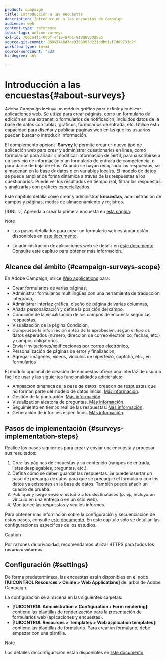 ```yaml
---
product: campaign
title: Introducción a las encuestas
description: Introducción a las encuestas de Campaign
audience: web
content-type: reference
topic-tags: online-surveys
exl-id: 7061a4f1-006f-4f19-8761-918d8930d885
source-git-commit: 86963746d3de3396963d221ddbd1ef7d89733d2f
workflow-type: tm+mt
source-wordcount: '522'
ht-degree: 48%

---
```


# Introducción a las encuestas{#about-surveys}

Adobe Campaign incluye un módulo gráfico para definir y publicar aplicaciones web. Se utiliza para crear páginas, como un formulario de edición en una extranet, o formularios de notificación, incluidos datos de la base de datos con tablas, gráficos, formularios de entrada, etc. Utilice esta capacidad para diseñar y publicar páginas web en las que los usuarios puedan buscar o introducir información.

El complemento opcional **Survey** le permite crear un nuevo tipo de aplicación web para crear y administrar cuestionarios en línea, como formularios para añadir o modificar información de perfil, para suscribirse a un servicio de información o un formulario de entrada de competencia, o para darse de baja de ellos. Cuando se hayan recopilado las respuestas, se almacenan en la base de datos o en variables locales. El modelo de datos se puede ampliar de forma dinámica a través de las respuestas a los cuestionarios. Puede ver los resultados en tiempo real, filtrar las respuestas y analizarlas con gráficos especializados.

Este capítulo detalla cómo crear y administrar **Encuestas**, administración de campos y páginas, modos de almacenamiento y registros.

[!DNL :bulb:] Aprenda a crear la primera encuesta en  [esta página](getting-started-with-surveys.md).

>[!NOTE]
>
>* Los pasos detallados para crear un formulario web estándar están disponibles en [este documento](../../web/using/about-web-forms.md).
   >
   >
* La administración de aplicaciones web se detalla en [este documento](../../web/using/about-web-applications.md). Consulte este capítulo para obtener más información.


## Alcance del ámbito {#campaign-surveys-scope}

En Adobe Campaign, utilice [Web applications](../../web/using/about-web-forms.md) para:

* Crear formularios de varias páginas,
* Administrar formularios multilingües con una herramienta de traducción integrada,
* Administrar interfaz gráfica, diseño de página de varias columnas,
* Añada personalización y defina la posición del campo.
* Condición de la visualización de los campos de encuesta según las respuestas,
* Visualización de la página Condición,
* Compruebe la información antes de la aprobación, según el tipo de datos esperados (número, dirección de correo electrónico, fechas, etc.) y campos obligatorios,
* Enviar invitaciones/notificaciones por correo electrónico,
* Personalización de páginas de error y finalización,
* Agregar imágenes, vídeos, vínculos de hipertexto, captcha, etc., en formularios

El módulo opcional de creación de encuestas ofrece una interfaz de usuario fácil de usar y las siguientes funcionalidades adicionales:

* Ampliación dinámica de la base de datos: creación de respuestas que no forman parte del modelo de datos inicial. [Más información](../../surveys/using/managing-answers.md#storing-collected-answers).
* Gestión de la puntuación. [Más información](../../surveys/using/managing-answers.md#score-management).
* Visualización aleatoria de preguntas. [Más información](../../surveys/using/building-a-survey.md#adding-questions).
* Seguimiento en tiempo real de las respuestas. [Más información](../../surveys/using/publish--track-and-use-collected-data.md#response-tracking).
* Generación de informes específicos. [Más información](../../surveys/using/publish--track-and-use-collected-data.md#reports-on-surveys).


## Pasos de implementación {#surveys-implementation-steps}

Realice los pasos siguientes para crear y enviar una encuesta y procesar sus resultados:

1. Cree las páginas de encuestas y su contenido (campos de entrada, listas desplegables, preguntas, etc.).
1. Defina cómo se deben guardar las respuestas. Se puede insertar un paso de precarga de datos para que se precargue el formulario con los datos ya existentes en la base de datos. También puede añadir un cuadro de prueba.
1. Publique y luego envíe el estudio a los destinatarios (p. ej., incluya un vínculo en una entrega o en un sitio web).
1. Monitorice las respuestas y vea los informes.

Para obtener más información sobre la configuración y secuenciación de estos pasos, consulte [este documento](../../web/using/about-web-forms.md). En este capítulo solo se detallan las configuraciones específicas de los estudios.

>[!CAUTION]
>
>Por razones de privacidad, recomendamos utilizar HTTPS para todos los recursos externos.

## Configuración {#settings}

De forma predeterminada, las encuestas están disponibles en el nodo **[!UICONTROL Resources > Online > Web Applications]** del árbol de Adobe Campaign.

La configuración se almacena en las siguientes carpetas:

* **[!UICONTROL Administration > Configuration > Form rendering]**: contiene las plantillas de renderización para la presentación de formularios web (aplicaciones y encuestas).
* **[!UICONTROL Resources > Templates > Web application templates]**: contiene las plantillas de formulario. Para crear un formulario, debe empezar con una plantilla.

>[!NOTE]
>
>Los detalles de configuración están disponibles en [este documento](../../web/using/about-web-forms.md).
